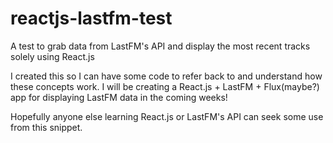 # reactjs-lastfm-test
A test to grab data from LastFM's API and display the most recent tracks solely using React.js

I created this so I can have some code to refer back to and understand how these concepts work.  I will be creating a React.js + LastFM + Flux(maybe?) app for displaying LastFM data in the coming weeks!

Hopefully anyone else learning React.js or LastFM's API can seek some use from this snippet.

